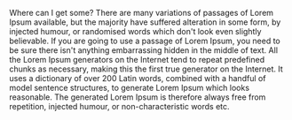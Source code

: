 Where can I get some?
There are many variations of passages of Lorem Ipsum available, 
but the majority have suffered alteration in some form, 
by injected humour, or randomised words which don't look even 
slightly believable. If you are going to use a passage of Lorem 
Ipsum, you need to be sure there isn't anything embarrassing 
hidden in the middle of text. All the Lorem Ipsum generators 
on the Internet tend to repeat predefined chunks as necessary, 
making this the first true generator on the Internet. It 
uses a dictionary of over 200 Latin words, combined with a handful 
of model sentence structures, to generate Lorem Ipsum which 
looks reasonable. The generated Lorem Ipsum is therefore always 
free from repetition, injected humour, or non-characteristic words etc.